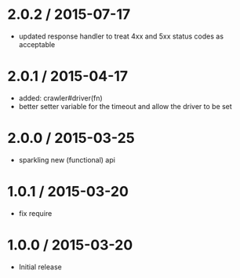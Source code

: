 2.0.2 / 2015-07-17
==================

  - updated response handler to treat 4xx and 5xx status codes as acceptable

2.0.1 / 2015-04-17
==================

  * added: crawler#driver(fn)
  * better setter variable for the timeout and allow the driver to be set

2.0.0 / 2015-03-25
==================

  * sparkling new (functional) api

1.0.1 / 2015-03-20
==================

  * fix require

1.0.0 / 2015-03-20
==================

  * Initial release
